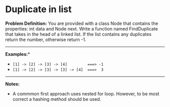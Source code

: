 # Duplicate in list
**Problem Definition:** 
You are provided with a class Node that contains the properties: int data and Node next. Write a function named FindDuplicate
that takes in the head of a linked list. If the list contains any duplicates return the number, otherwise return -1.

---
**Examples:***
* `[1] -> [2] -> [3] -> [4]         ===> -1`
* `[1] -> [2] -> [3] -> [3] -> [4]  ===>  3`

---
**Notes:**
* A commmon first approach uses nested for loop. However, to be most correct a hashing method should be used.